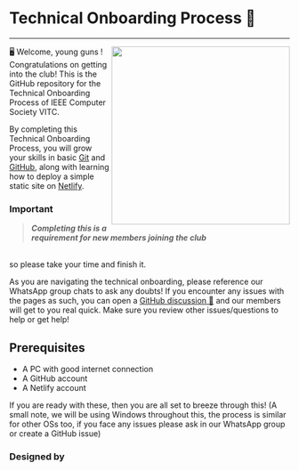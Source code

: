 # Technical Onboarding Process 🚀
<hr/>

<img src = "https://github.com/ComputerSocietyVITC/technical-onboarding/assets/67182544/14047861-4420-4f0b-80cd-3f4bdff5a3b4" width=320 align="right"/>

  🖥️ Welcome, young guns  ! Congratulations on getting into the club! This is the GitHub repository for the Technical Onboarding Process of IEEE Computer Society VITC. 


  By completing this Technical Onboarding Process, you will grow your skills in basic [Git](https://git-scm.com/) and [GitHub](https://github.com/), along with learning how to deploy a simple static site on [Netlify](https://www.netlify.com/).
<br>

### Important 
> <em> **Completing this is a requirement for new members joining the club** </em>
<br/>
so please take your time and finish it.

As you are navigating the technical onboarding, please reference our WhatsApp group chats to ask any doubts! If you encounter any issues with the pages as such, you can open a [GitHub discussion 📢](https://github.com/ComputerSocietyVITC/technical-onboarding/discussions) and our members will get to you real quick. Make sure you review other issues/questions to help or get help!

## Prerequisites 
- A PC with good internet connection
- A GitHub account
- A Netlify account

If you are ready with these, then you are all set to breeze through this!
(A small note, we will be using Windows throughout this, the process is similar for other OSs too, if you face any issues please ask in our WhatsApp group or create a GitHub issue)

### Designed by





